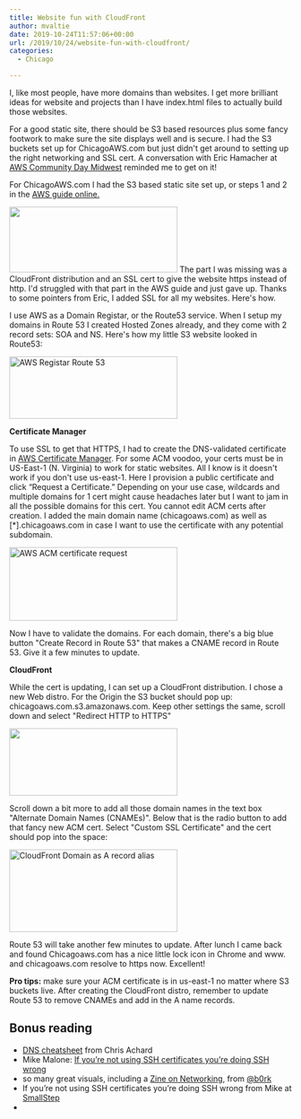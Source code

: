 ```yaml
---
title: Website fun with CloudFront
author: mvaltie
date: 2019-10-24T11:57:06+00:00
url: /2019/10/24/website-fun-with-cloudfront/
categories:
  - Chicago

---
```

I, like most people, have more domains than websites. I get more brilliant ideas for website and projects than I have index.html files to actually build those websites.

For a good static site, there should be S3 based resources plus some fancy footwork to make sure the site displays well and is secure. I had the S3 buckets set up for ChicagoAWS.com but just didn't get around to setting up the right networking and SSL cert. A conversation with Eric Hamacher at <a href="https://midwestcommunityday.com/become-a-sponsor/" target="_blank" rel="noopener noreferrer">AWS Community Day Midwest</a> reminded me to get on it!

For ChicagoAWS.com I had the S3 based static site set up, or steps 1 and 2 in the <a href="https://docs.aws.amazon.com/AmazonS3/latest/dev/website-hosting-custom-domain-walkthrough.html" target="_blank" rel="noopener noreferrer">AWS guide online.</a>

<img class="alignnone size-medium wp-image-2302" src="http://blog.margaretmvaltierra.com/wp-content/uploads/2019/10/S3_website_contents-300x117.png" alt="" width="300" height="117" />  
The part I was missing was a CloudFront distribution and an SSL cert to give the website https instead of http. I'd struggled with that part in the AWS guide and just gave up. Thanks to some pointers from Eric, I added SSL for all my websites. Here's how.

I use AWS as a Domain Registar, or the Route53 service. When I setup my domains in Route 53 I created Hosted Zones already, and they come with 2 record sets: SOA and NS. Here's how my little S3 website looked in Route53:

<img class="alignnone size-medium wp-image-2300" src="http://blog.margaretmvaltierra.com/wp-content/uploads/2019/10/hosted_zone_step1-300x111.png" alt="AWS  Registar Route 53" width="300" height="111" /> 

**Certificate Manager**

To use SSL to get that HTTPS, I had to create the DNS-validated certificate in [AWS Certificate Manager][1]. For some ACM voodoo, your certs must be in US-East-1 (N. Virginia) to work for static websites. All I know is it doesn't work if you don't use us-east-1.  Here I provision a public certificate and click “Request a Certificate.” Depending on your use case, wildcards and multiple domains for 1 cert might cause headaches later but I want to jam in all the possible domains for this cert. You cannot edit ACM certs after creation. I added the main domain name (chicagoaws.com) as well as [*].chicagoaws.com in case I want to use the certificate with any potential subdomain. 

<img class="alignnone size-medium wp-image-2296" src="http://blog.margaretmvaltierra.com/wp-content/uploads/2019/10/cert_request-300x131.png" alt="AWS ACM certificate request" width="300" height="131" /> 

Now I have to validate the domains. For each domain, there's a big blue button "Create Record in Route 53" that makes a CNAME record in Route 53. Give it a few minutes to update. 

**CloudFront** 

While the cert is updating, I can set up a CloudFront distribution. I chose a new Web distro. For the Origin the S3 bucket should pop up: chicagoaws.com.s3.amazonaws.com. Keep other settings the same, scroll down and select "Redirect HTTP to HTTPS"

<img class="alignnone size-medium wp-image-2298" src="http://blog.margaretmvaltierra.com/wp-content/uploads/2019/10/CF_create_distro3-300x120.png" alt="" width="300" height="120" /> 

Scroll down a bit more to add all those domain names in the text box "Alternate Domain Names (CNAMEs)". Below that is the radio button to add that fancy new ACM cert. Select "Custom SSL Certificate" and the cert should pop into the space: 

<img class="alignnone size-medium wp-image-2301" src="http://blog.margaretmvaltierra.com/wp-content/uploads/2019/10/route53_Anames-300x147.png" alt="CloudFront Domain as A record alias" width="300" height="147" /> 

Route 53 will take another few minutes to update. After lunch I came back and found Chicagoaws.com has a nice little lock icon in Chrome and www. and chicagoaws.com resolve to https now. Excellent!

**Pro tips:** make sure your ACM certificate is in us-east-1 no matter where S3 buckets live. After creating the CloudFront distro, remember to update Route 53 to remove CNAMEs and add in the A name records. 

## Bonus reading

  * [DNS cheatsheet][2] from Chris Achard
  * Mike Malone: [If you’re not using SSH certificates you’re doing SSH wrong][3]
  * so many great visuals, including a [Zine on Networking][4], from [@b0rk][5] 
  * If you’re not using SSH certificates you’re doing SSH wrong from Mike at [SmallStep][3]
  * [][4]

 [1]: https://aws.amazon.com/certificate-manager/
 [2]: https://chrisachard.com/cheatsheets/dns-cheatsheet.pdf
 [3]: https://smallstep.com/blog/use-ssh-certificates/
 [4]: https://wizardzines.com/zines/networking/
 [5]: https://twitter.com/b0rk